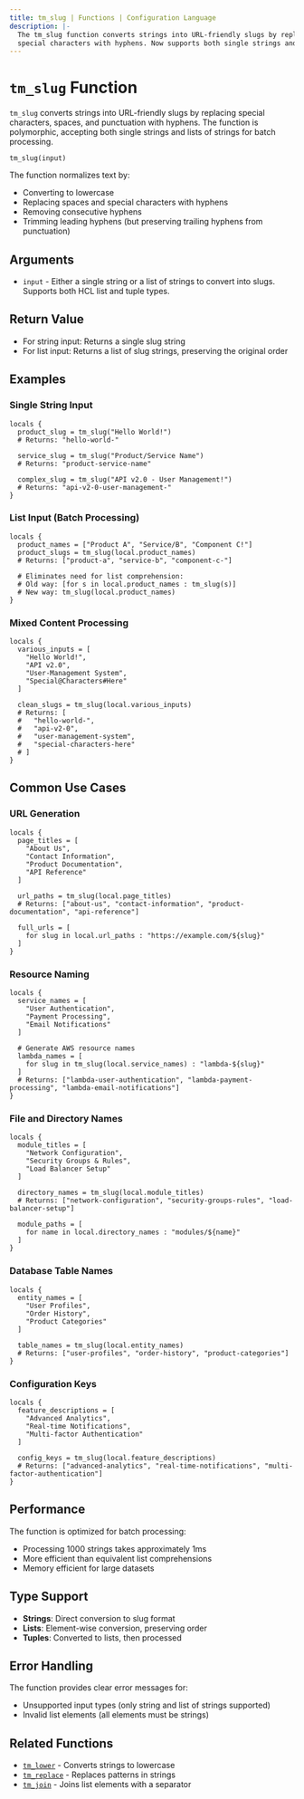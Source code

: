 ```yaml
---
title: tm_slug | Functions | Configuration Language
description: |-
  The tm_slug function converts strings into URL-friendly slugs by replacing
  special characters with hyphens. Now supports both single strings and lists.
---
```


# `tm_slug` Function

`tm_slug` converts strings into URL-friendly slugs by replacing special characters, spaces, and punctuation with hyphens. The function is polymorphic, accepting both single strings and lists of strings for batch processing.

```hcl
tm_slug(input)
```

The function normalizes text by:
- Converting to lowercase
- Replacing spaces and special characters with hyphens
- Removing consecutive hyphens
- Trimming leading hyphens (but preserving trailing hyphens from punctuation)

## Arguments

* `input` - Either a single string or a list of strings to convert into slugs. Supports both HCL list and tuple types.

## Return Value

- For string input: Returns a single slug string
- For list input: Returns a list of slug strings, preserving the original order

## Examples

### Single String Input

```hcl
locals {
  product_slug = tm_slug("Hello World!")
  # Returns: "hello-world-"
  
  service_slug = tm_slug("Product/Service Name")
  # Returns: "product-service-name"
  
  complex_slug = tm_slug("API v2.0 - User Management!")
  # Returns: "api-v2-0-user-management-"
}
```

### List Input (Batch Processing)

```hcl
locals {
  product_names = ["Product A", "Service/B", "Component C!"]
  product_slugs = tm_slug(local.product_names)
  # Returns: ["product-a", "service-b", "component-c-"]
  
  # Eliminates need for list comprehension:
  # Old way: [for s in local.product_names : tm_slug(s)]
  # New way: tm_slug(local.product_names)
}
```

### Mixed Content Processing

```hcl
locals {
  various_inputs = [
    "Hello World!",
    "API v2.0",
    "User-Management System",
    "Special@Characters#Here"
  ]
  
  clean_slugs = tm_slug(local.various_inputs)
  # Returns: [
  #   "hello-world-",
  #   "api-v2-0", 
  #   "user-management-system",
  #   "special-characters-here"
  # ]
}
```

## Common Use Cases

### URL Generation

```hcl
locals {
  page_titles = [
    "About Us",
    "Contact Information", 
    "Product Documentation",
    "API Reference"
  ]
  
  url_paths = tm_slug(local.page_titles)
  # Returns: ["about-us", "contact-information", "product-documentation", "api-reference"]
  
  full_urls = [
    for slug in local.url_paths : "https://example.com/${slug}"
  ]
}
```

### Resource Naming

```hcl
locals {
  service_names = [
    "User Authentication",
    "Payment Processing",
    "Email Notifications"
  ]
  
  # Generate AWS resource names
  lambda_names = [
    for slug in tm_slug(local.service_names) : "lambda-${slug}"
  ]
  # Returns: ["lambda-user-authentication", "lambda-payment-processing", "lambda-email-notifications"]
}
```

### File and Directory Names

```hcl
locals {
  module_titles = [
    "Network Configuration",
    "Security Groups & Rules", 
    "Load Balancer Setup"
  ]
  
  directory_names = tm_slug(local.module_titles)
  # Returns: ["network-configuration", "security-groups-rules", "load-balancer-setup"]
  
  module_paths = [
    for name in local.directory_names : "modules/${name}"
  ]
}
```

### Database Table Names

```hcl
locals {
  entity_names = [
    "User Profiles",
    "Order History",
    "Product Categories"
  ]
  
  table_names = tm_slug(local.entity_names)
  # Returns: ["user-profiles", "order-history", "product-categories"]
}
```

### Configuration Keys

```hcl
locals {
  feature_descriptions = [
    "Advanced Analytics",
    "Real-time Notifications",
    "Multi-factor Authentication"
  ]
  
  config_keys = tm_slug(local.feature_descriptions)
  # Returns: ["advanced-analytics", "real-time-notifications", "multi-factor-authentication"]
}
```

## Performance

The function is optimized for batch processing:
- Processing 1000 strings takes approximately 1ms
- More efficient than equivalent list comprehensions
- Memory efficient for large datasets

## Type Support

* **Strings**: Direct conversion to slug format
* **Lists**: Element-wise conversion, preserving order
* **Tuples**: Converted to lists, then processed

## Error Handling

The function provides clear error messages for:
- Unsupported input types (only string and list of strings supported)
- Invalid list elements (all elements must be strings)

## Related Functions

* [`tm_lower`](./tm_lower.md) - Converts strings to lowercase
* [`tm_replace`](./tm_replace.md) - Replaces patterns in strings
* [`tm_join`](./tm_join.md) - Joins list elements with a separator